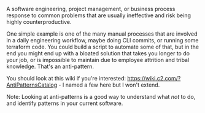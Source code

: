 A software engineering, project management, or business process response to common problems that are usually ineffective and risk being highly counterproductive. 

One simple example is one of the many manual processes that are involved in a daily engineering workflow, maybe doing CLI commits, or running some terraform code. You could build a script to automate some of that, but in the end you might end up with a bloated solution that takes you longer to do your job, or is impossible to maintain due to employee attrition and tribal knowledge. That's an anti-pattern. 

You should look at this wiki if you're interested: https://wiki.c2.com/?AntiPatternsCatalog - I named a few here but I won't extend.

Note: Looking at anti-patterns is a good way to understand what _not_ to do, and identify patterns in your current software.